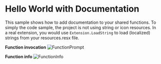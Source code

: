 ﻿# Hello World with Documentation
This sample shows how to add documentation to your shared functions. To simply the code sample, the project is not using string or icon resources. In a real extension, you would use `Extension.LoadString` to load (localized) strings from your resources.resx file.

**Function invocation**
![FunctionPrompt](../../blobs/helloWorldWithDocs.png "Hello world with docs prompt")

**Function info**
![FunctionInfo](../../blobs/helloWorldWithDocsInfo.png "Hello world with docs function info")

